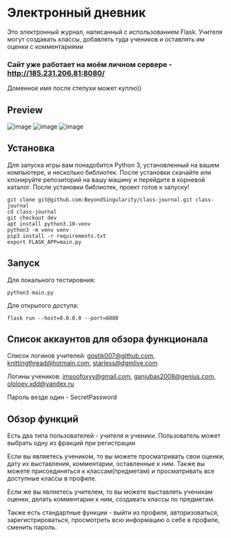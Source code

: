# Электронный дневник
Это электронный журнал, написанный с использованием Flask. Учителя могут создавать классы, добавлять туда учеников и оставлять им оценки с комментариями

### Сайт уже работает на моём личном сервере - http://185.231.206.81:8080/
Доменное имя после степухи может куплю))

## Preview
![image](https://user-images.githubusercontent.com/57673975/236021359-9bae57f8-3e5e-4908-b362-33cbfc50eadd.png)
![image](https://user-images.githubusercontent.com/57673975/236021522-7053df28-06f6-4bc8-92d0-4da0af20482e.png)
![image](https://user-images.githubusercontent.com/57673975/236021614-cfe5bd9a-4947-4c95-9eda-821754d4862c.png)

## Установка
Для запуска игры вам понадобится Python 3, установленный на вашем компьютере, и несколько библиотек. После установки скачайте или клонируйте репозиторий на вашу машину и перейдите в корневой каталог. После установки библиотек, проект готов к запуску!
```
git clone git@github.com:BeyondSingularity/class-journal.git class-journal
cd class-journal
git checkout dev
apt install python3.10-venv
python3 -m venv venv
pip3 install -r requirements.txt
export FLASK_APP=main.py
```

## Запуск
Для локального тестировния:
```
python3 main.py
```
Для открытого доступа:
```
flask run --host=0.0.0.0 --port=8080
```
## Список аккаунтов для обзора функционала
Список логинов учителей: gostik007@github.com, knittingthread@hotmain.com, starless@dgmlive.com

Логины учеников: imsoofoxyy@gmail.com, ganjubas2008@genius.com, ololoev.xdd@yandex.ru

Пароль везде один - SecretPassword

## Обзор функций
Есть два типа пользователей - учителя и ученики. Пользователь может выбрать одну из фракций при регистрации

Если вы являетесь учеником, то вы можете просматривать свои оценки, дату их выставления, комментарии, оставленные к ним. Также вы можете присоединяться к классам(предметам) и просматривать все доступные классы в профиле.

Если же вы являетесь учителем, то вы можете выставлять ученикам оценки, делать комментарии к ним, создавать классы по предметам.

Также есть стандартные функции - выйти из профиля, авторизоваться, зарегистрироваться, просмотреть всю информацию о себе в профиле, сменить пароль.

